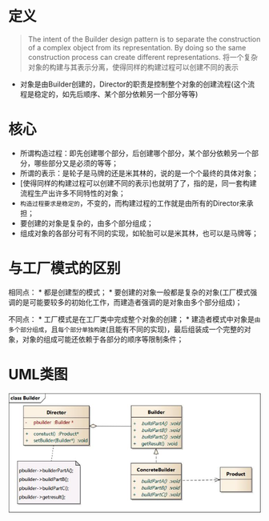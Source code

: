# 定义
> The intent of the Builder design pattern is to separate the construction of a complex object from its representation. By doing so the same construction process can create different representations.
> 将一个复杂对象的构建与其表示分离，使得同样的构建过程可以创建不同的表示

* 对象是由Builder创建的，Director的职责是控制整个对象的创建流程(这个流程是稳定的，如先后顺序、某个部分依赖另一个部分等等)

# 核心
* 所谓构造过程：即先创建哪个部分，后创建哪个部分，某个部分依赖另一个部分，哪些部分又是必须的等等；
* 所谓的表示：是轮子是马牌的还是米其林的，说的是一个个最终的具体对象；
* [使得同样的构建过程可以创建不同的表示]也就明了了，指的是，同一套构建流程生产出许多不同特性的对象；
* `构造过程要求是稳定的`，不变的，而构建过程的工作就是由所有的Director来承担；
* 要创建的对象是复杂的，由多个部分组成；
* 组成对象的各部分可有不同的实现，如轮胎可以是米其林，也可以是马牌等；

# 与工厂模式的区别
相同点：
    * 都是创建型的模式；
    * 要创建的对象一般都是复杂的对象(工厂模式强调的是可能要较多的初始化工作，而建造者强调的是对象由多个部分组成)；
    
不同点：
    * 工厂模式是在工厂类中完成整个对象的创建；
    * 建造者模式中对象是`由多个部分组成`，且`每个部分单独构建`(且能有不同的实现)，最后组装成一个完整的对象，对象的组成可能还依赖于各部分的顺序等限制条件；

# UML类图
![建造者模式](https://github.com/jssgsy/java/raw/master/src/main/java/com/univ/patterndesign/builder/builer_uml.jpg)